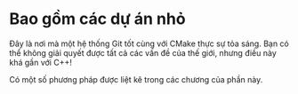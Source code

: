 # Bao gồm các dự án nhỏ

Đây là nơi mà một hệ thống Git tốt cùng với CMake thực sự tỏa sáng. Bạn có thể không giải quyết được tất cả các vấn đề của thế giới, nhưng
điều này khá gần với C++!

Có một số phương pháp được liệt kê trong các chương của phần này.
